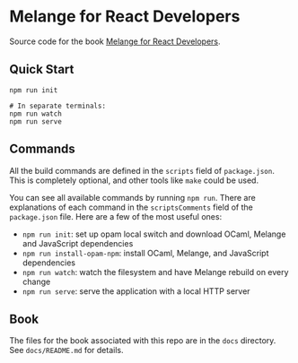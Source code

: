 # Melange for React Developers

Source code for the book [Melange for React
Developers](https://react-book.melange.re/).

## Quick Start

```shell
npm run init

# In separate terminals:
npm run watch
npm run serve
```

## Commands

All the build commands are defined in the `scripts` field of `package.json`.
This is completely optional, and other tools like `make` could be used.

You can see all available commands by running `npm run`. There are explanations
of each command in the `scriptsComments` field of the `package.json` file. Here
are a few of the most useful ones:

- `npm run init`: set up opam local switch and download OCaml, Melange and
JavaScript dependencies
- `npm run install-opam-npm`: install OCaml, Melange, and JavaScript
  dependencies
- `npm run watch`: watch the filesystem and have Melange rebuild on every
change
- `npm run serve`: serve the application with a local HTTP server

## Book

The files for the book associated with this repo are in the `docs` directory.
See `docs/README.md` for details.
